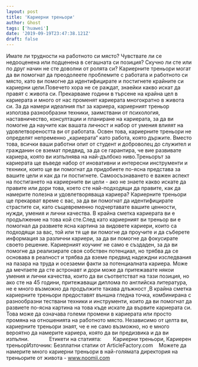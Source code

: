 ```yaml
---
layout: post
title: 'Кариерни треньори'
author: Ghost
tags: ['huawei']
date: '2019-09-19T23:47:38.121Z'
draft: false
---
```


Имате ли трудности на работното си място? Чувствате ли се недооценена или подценена в сегашната си позиция? Скучно ли сте или по друг начин не сте доволни от ролята си? Кариерните треньори могат да ви помогнат да преодолеете проблемите с работата и работното си място, като ви помогне да идентифицирате и постигнете крайните си кариерни цели.Повечето хора не се раждат, знаейки какво искат да правят с живота си. Прекарваме години в търсене на крайна цел в кариерата и много от нас променят кариерата многократно в живота си. За да намери идеалния път за кариера, кариерният треньор използва разнообразни техники, заимствани от психология, наставничество, консултации и планиране на кариерата, за да ви помогне да научите как вашата личност и набор от умения влияят на удовлетвореността ви от работата. Освен това, кариерните треньори не определят непременно „кариерата“ като работа, която държите. Вместо това, всички ваши работни опит от студент и доброволец до служител и гражданин се вземат предвид, за да се гарантира, че вие ​​развивате кариера, която ви изпълнява на най-дълбоко ниво.Треньорът за кариерата ще въведе набор от иновативни и интересни инструменти и техники, които ще ви помогнат да придобиете по-ясна представа за вашите цели и как да ги постигнете. Самоосъзнаването е важен аспект на постигането на кариерните ви цели - ако не знаете какво искате да правите или дори това, което сте най-подходящи да правите, как да намерите полезна и удовлетворяваща кариера? Кариерните треньори ще прекарват време с вас, за да ви помогнат да идентифицирате страстите си, като същевременно подчертавате вашите ценности, нужди, умения и лични качества. В крайна сметка кариерата ви е продължение на това кой сте.След като кариерният ви треньор ви е помогнал да развиете ясна картина за видовете кариери, които са подходящи за вас, той или тя ще ви помогне да проучите и да съберете информация за различни кариери, за да ви помогне да фокусирате своето решение. Кариерният коучинг не само е създаден, за да ви помогне да реализирате своя собствен потенциал, но трябва да се основава в реалност и трябва да вземе предвид надеждни изследвания на пазара на труда и осезаеми факти за потенциалната кариера. Може да мечтаете да сте астронавт и дори може да притежавате някои умения и лични качества, които да ви съответстват на тази позиция, но ако сте на 45 години, притежаващи диплома по английска литература, не е много възможно да продължите такава длъжност ,В крайна сметка кариерните треньори предоставят външна гледна точка, комбинирана с разнообразни тествани техники и инструменти, които да ви помогнат да развиете по-ясна картина на това къде искате да вървите кариерата си. Това може да означава големи промени в кариерата или просто промяна на отношенията на работното място. Независимо от целта ви, кариерните треньори знаят, че е не само възможно, но е много вероятно да намерите кариера, която да ви предизвика и да ви изпълни.              Етикети на статията:        Кариерни треньори, Кариерен треньорИзточник: Безплатни статии от ArticleFactory.com    Можете да намерите много кариерни треньори в най-голямата директория на треньорите от живота - www.noomii.com
